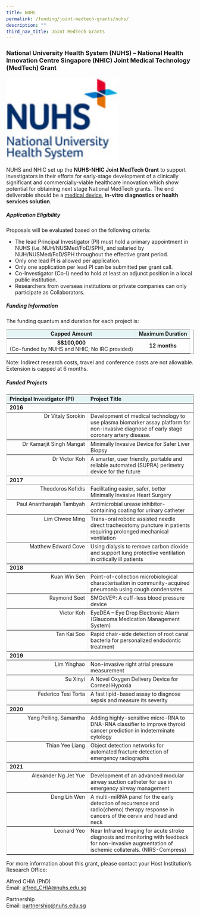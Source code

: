 ```yaml
---
title: NUHS
permalink: /funding/joint-medtech-grants/nuhs/
description: ""
third_nav_title: Joint MedTech Grants
---
```

### National University Health System (NUHS) – National Health Innovation Centre Singapore (NHIC) Joint Medical Technology (MedTech) Grant

<img src="/images/Funding/nuhs%20icon.jpg" style="width:300px">

NUHS and NHIC set up the&nbsp;**NUHS-NHIC Joint MedTech Grant**&nbsp;to support investigators in their efforts for early-stage development of a clinically significant and commercially-viable healthcare innovation which show potential for obtaining next stage National MedTech grants. The end deliverable should be a&nbsp;[medical device](https://www.hsa.gov.sg/content/hsa/en/Health_Products_Regulation/MEDICS_e-Services/Singapore_Medical_Device_Register_smdr_MEDICS.html),&nbsp;**in-vitro diagnostics or health services solution**.

##### Application Eligibility

Proposals will be evaluated based on the following criteria:

*   The lead Principal Investigator (PI) must hold a primary appointment in NUHS (i.e. NUH/NUSMed/FoD/SPH), and salaried by NUH/NUSMed/FoD/SPH throughout the effective grant period.
*   Only one lead PI is allowed per application.
*   Only one application per lead PI can be submitted per grant call.
*   Co-Investigator (Co-I) need to hold at least an adjunct position in a local public institution.
*   Researchers from overseas institutions or private companies can only participate as Collaborators.

##### Funding Information

The funding quantum and duration for each project is:

<table style="max-width: 100%; background-color: transparent; border-collapse: collapse; border-spacing: 0px; padding: 0px; margin: 10px 0px; width: 513.062px; border-color: rgb(229, 229, 229);" cellpadding="5" border="1"><tbody><tr><td style="background-color: rgb(229, 244, 244); text-align: center;"><strong style="font-weight: bold;">Capped Amount</strong></td><td style="background-color: rgb(229, 244, 244); text-align: center;"><strong style="font-weight: bold;">Maximum Duration</strong></td></tr><tr><td style="text-align: center;"><strong style="font-weight: bold;">S$100,000</strong><br>(Co-funded by NUHS and NHIC; No IRC provided)</td><td style="text-align: center;"><strong style="font-weight: bold;">12 months</strong></td></tr></tbody></table>

Note: Indirect research costs, travel and conference costs are&nbsp;not&nbsp;allowable. Extension is capped at 6 months.

##### Funded Projects

<table style="max-width: 100%; background-color: transparent; border-collapse: collapse; border-spacing: 0px; padding: 0px; margin: 10px 0px; width: 855.125px; border-color: rgb(229, 229, 229);" cellpadding="5" border="1"><tbody><tr><td style="width: 202.531px; background-color: rgb(229, 244, 244); vertical-align: top;"><strong style="font-weight: bold;">Principal Investigator (PI)</strong></td><td style="background-color: rgb(229, 244, 244); vertical-align: top;"><strong style="font-weight: bold;">Project Title</strong></td></tr><tr><td style="vertical-align: top;" colspan="2"><strong style="font-weight: bold;">2016</strong></td></tr><tr><td style="vertical-align: top; text-align: right;">Dr Vitaly Sorokin</td><td style="vertical-align: top;">Development of medical technology to use plasma biomarker assay platform for non-invasive diagnose of early stage coronary artery disease.</td></tr><tr><td style="vertical-align: top; text-align: right;">Dr Kamarjit Singh Mangat</td><td style="vertical-align: top;">Minimally Invasive Device for Safer Liver Biopsy</td></tr><tr><td style="vertical-align: top; text-align: right;">Dr Victor Koh</td><td style="vertical-align: top;">A smarter, user friendly, portable and reliable automated (SUPRA) perimetry device for the future</td></tr><tr><td style="vertical-align: top;" colspan="2"><strong style="font-weight: bold;"><strong style="font-weight: bold;">2017</strong></strong></td></tr><tr><td style="vertical-align: top; text-align: right;">Theodoros Kofidis</td><td style="vertical-align: top;">Facilitating easier, safer, better Minimally Invasive Heart Surgery</td></tr><tr><td style="vertical-align: top; text-align: right;">Paul Anantharajah Tambyah</td><td style="vertical-align: top;">Antimicrobial urease inhibitor-containing coating for urinary catheter</td></tr><tr><td style="vertical-align: top; text-align: right;">Lim Chwee Ming</td><td style="vertical-align: top;">Trans-oral robotic assisted needle direct tracheostomy puncture in patients requiring prolonged mechanical ventilation</td></tr><tr><td style="vertical-align: top; text-align: right;">Matthew Edward Cove</td><td style="vertical-align: top;">Using dialysis to remove carbon dioxide and support lung protective ventilation in critically ill patients</td></tr><tr><td style="vertical-align: top; text-align: justify;" colspan="2"><strong style="font-weight: bold;">2018</strong></td></tr><tr><td style="vertical-align: top; text-align: right;">Kuan Win Sen</td><td style="vertical-align: top;">Point-of-collection microbiological characterisation in community-acquired pneumonia using cough condensates</td></tr><tr><td style="vertical-align: top; text-align: right;">Raymond Seet</td><td style="vertical-align: top;">SMOoVE®: A cuff-less blood pressure device</td></tr><tr><td style="vertical-align: top; text-align: right;">Victor Koh</td><td style="vertical-align: top;">EyeDEA – Eye Drop Electronic Alarm (Glaucoma Medication Management System)</td></tr><tr><td style="vertical-align: top; text-align: right;">Tan Kai Soo</td><td style="vertical-align: top;">Rapid chair-side detection of root canal bacteria for personalized endodontic treatment</td></tr><tr><td style="vertical-align: top; text-align: left;" colspan="2"><strong style="font-weight: bold;">2019</strong></td></tr><tr><td style="vertical-align: top; text-align: right;">Lim Yinghao</td><td style="vertical-align: top;">Non-invasive right atrial pressure measurement</td></tr><tr><td style="vertical-align: top; text-align: right;">Su Xinyi</td><td style="vertical-align: top;">A Novel Oxygen Delivery Device for Corneal Hypoxia</td></tr><tr><td style="vertical-align: top; text-align: right;">Federico Tesi Torta</td><td style="vertical-align: top;">A fast lipid-based assay to diagnose sepsis and measure its severity</td></tr><tr><td style="vertical-align: top; text-align: left;" colspan="2"><strong style="font-weight: bold;">2020</strong>&nbsp;</td></tr><tr><td style="vertical-align: top; text-align: right;">Yang Peiling, Samantha</td><td style="vertical-align: top;">Adding highly-sensitive micro-RNA to DNA-RNA classifier to improve thyroid cancer prediction in indeterminate cytology</td></tr><tr><td style="vertical-align: top; text-align: right;">Thian Yee Liang</td><td style="vertical-align: top;">Object detection networks for automated fracture detection of emergency radiographs</td></tr><tr><td style="vertical-align: top; text-align: left;" colspan="2"><strong style="font-weight: bold;">2021</strong></td></tr><tr><td style="vertical-align: top; text-align: right;">Alexander Ng Jet Yue</td><td style="vertical-align: top;">Development of an advanced modular airway suction catheter for use in emergency airway management</td></tr><tr><td style="vertical-align: top; text-align: right;">Deng Lih Wen</td><td style="vertical-align: top;">A multi-miRNA panel for the early detection of recurrence and radio(chemo) therapy response in cancers of the cervix and head and neck</td></tr><tr><td style="vertical-align: top; text-align: right;">Leonard Yeo</td><td style="vertical-align: top;">Near Infrared Imaging for acute stroke diagnosis and monitoring with feedback for non-invasive augmentation of ischemic collaterals. (NIRS-Compress)</td></tr></tbody></table>

For more information about this grant, please contact your Host Institution’s Research Office:

Alfred CHIA (PhD)  
Email:&nbsp;[alfred\_CHIA@nuhs.edu.sg](mailto:alfred_CHIA@nuhs.edu.sg)

Partnership  
Email:&nbsp;[partnership@nuhs.edu.sg](mailto:partnership@nuhs.edu.sg)